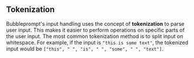 ## Tokenization

Bubbleprompt's input handling uses the concept of <b>tokenization</b> to parse
user input. This makes it easier to perform operations on specific parts of
the user input. The most common tokenization method is to split input on
whitespace. For example, if the input is `"this is some text"`, the
tokenized input would be `["this", " ", "is", " ", "some", " ", "text"]`.
